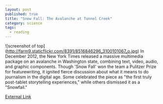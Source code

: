 ```yaml
---
layout: post
published: true
title: "Snow Fall: The Avalanche at Tunnel Creek"
category: science
tags: 
  - reading
---
```


![screenshot of top] (http://farm9.staticflickr.com/8391/8516846296_3100101067_o.jpg)
In December 2012, the New York Times released a massive multimedia package on an avalanche in Washington state, combining text, video, audio, and graphic components. Though 'Snow Fall' won the team a Pulitzer Prize for featurewriting, it ignited fierce discussion about what it means to do journalism in the digital age. Some celebrated the piece as "the first truly post-tablet storytelling experiences," while others dismissed it as a "Snowfail."

[External Link](http://www.nytimes.com/projects/2012/snow-fall/#/?part=tunnel-creek)